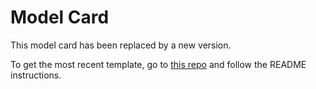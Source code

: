 # Model Card

This model card has been replaced by a new version.

To get the most recent template, go to [this repo](https://github.com/nhsengland/model-card) and follow the README instructions.